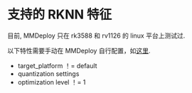 # 支持的 RKNN 特征

目前, MMDeploy 只在 rk3588 和 rv1126 的 linux 平台上测试过.

以下特性需要手动在 MMDeploy 自行配置，如[这里](https://github.com/open-mmlab/mmdeploy/blob/master/configs/_base_/backends/rknn.py).

- target_platform ！= default
- quantization settings
- optimization level ！= 1
